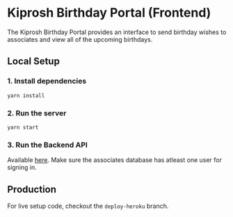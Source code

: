 # Kiprosh Birthday Portal (Frontend)

The Kiprosh Birthday Portal provides an interface to send birthday wishes to associates and view all of the upcoming birthdays.

## Local Setup

### 1. Install dependencies
    yarn install
### 2. Run the server
    yarn start
### 3. Run the Backend API
Available [here](https://github.com/shreyas098/Birthday-Anniversary-Notification-App_Backend-Api). Make sure the associates database has atleast one user for signing in.

## Production 
For live setup code, checkout the `deploy-heroku` branch.